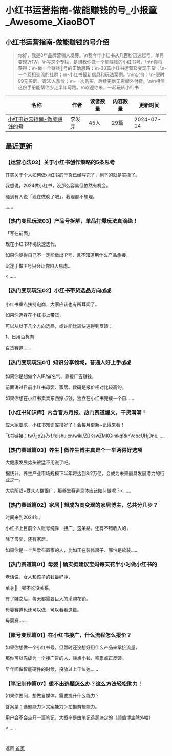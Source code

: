 # 小红书运营指南-做能赚钱的号_小报童_Awesome_XiaoBOT

## 小红书运营指南-做能赚钱的号介绍
> 你好，我是8年品牌营销人发芽。\n我今年小红书从几百粉迅速起号，单月变现近1W。\n写这个专栏，是想教你做一个能赚钱的小红书号。\n\n你将获得：\n-做一个赚钱🍠号的正确思路；\n-30篇小红书运营及变现干货；\n-一个互相交流的社群；\n-小红书最新信息和玩法案例。\n\n定价：\n-限时99元买断，满50人涨价；\n-一次购买，后续更新无需额外付费。\n\n相信这份手册能帮你少走半年弯路。\n欢迎你来，一起玩转小红书！  
  


|名称|作者|读者数量|内容数量|更新时间|
|---|---|---|---|---|
|[小红书运营指南-做能赚钱的号](https://xiaobot.net/p/xhsbot?refer=0b133df9-27dc-423b-8101-639049001c13)|李发芽|45人|29篇|2024-07-14|

## 最近更新
### 【运营心法02】关于小红书创作策略的5条思考

其实关于个人如何做小红书的干货已经写完了，剩下的就是实操了。

我想说，2024做小红书，没那么容易但依然有机会。

碰到有人说「现在做晚了吧」，我理都不想理。

......

### 【热门变现玩法03】产品号拆解，单品打爆玩法真滴绝！

「写在前面」

现在小红书环境快速迭代，

如果你觉得自己不一定能做出IP号，且不知道用什么产品承接，

沉迷于做IP号只会让你陷入焦虑..

<......

### 【热门变现玩法02】小红书带货选品方向💰💰

小红书重点扶持电商，大家应该也有所耳闻了。

如果你选择在小红书上带货，

可以从以下几个方向选品，或许能比较快速得到反馈：

1、日用百货向

百货赛道......

### 【热门变现玩法01】知识分享领域，普通人好上手💰💰

如果你是想做个人IP/做名气、靠接广告赚钱，

前面讲过目前小红书母婴、家居、数码是报价相对比较高的。

如果你想在小红书卖卖东西挣点钱，独立在小红书完成一个自......

### 【小红书知识库】内含官方月报、热门赛道爆文，干货满满！

应大家要求，小红书知识库搭好了！会每月更新~记得来看！

飞书链接：tw7jjp2s7xf.feishu.cn/wiki/ZDKswZMKGimkqRknVcbcUHjDne......

### 【热门赛道篇03】养生 | 做养生博主真是个一举两得好选项

大健康发展势头很猛不用说了吧。

据统计，养生产业市场规模下半年将达到8.2万亿，会成为未来最具发展潜力的行业之一。

大势所趋+受众人群很广，那养生赛道具体应该如何做呢？<......

### 【热门赛道篇02】家居 | 想成为高变现的家居博主，总共分几步？

时间来到2024年，

小红书上目前个人账号纯靠「接广」这条路，还有不错收入的，

除了母婴，还有家居。

如果你是一个热爱布置家的人，比如正在装修房子、哪怕是软装......

### 【热门赛道篇01】母婴 | 确实挺建议宝妈每天花半小时做小红书的

老话说，女人和孩子的钱最好挣，

单身🐶一顿不吃没关系，

有了娃之后，每天都需要巨大的采购花销。

母婴赛道也还可以做，可以看看这篇。

母婴赛......

### 【账号变现篇01】在小红书接广，什么流程怎么报价？

如果你想做一个小红书号，但暂时还没想好用什么产品来承接流量，

那你可以先成为一个接广告的人，赚点小钱，积累点正反馈。

早年间做智能硬件的时候，投放过上千位达......

### 【笔记制作篇07】想不出选题怎么办？这么方法轻松助力！

如果你要问，想做自媒体，需要提升什么能力？

答案是：选题能力＞文案能力＞拍摄剪辑能力。

用户会不会点开一篇笔记，大概率是由笔记选题决定的（颜值博主除外哈）

<......


<a href="https://github.com/Reno9527/awesome-xiaobot" style="color: white; text-decoration: none;">awesome-xiaobot</a>

返回 [首页](../README.md)
